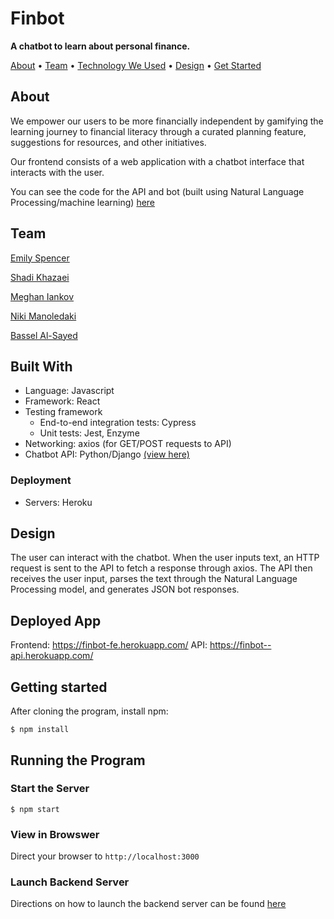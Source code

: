 # Finbot

**A chatbot to learn about personal finance.**

[About](#about) • [Team](#team) • [Technology We Used](#built-with) • [Design](#design) • [Get Started](#getting-started)

## About

We empower our users to be more financially independent by gamifying the learning journey to financial literacy through a curated planning feature, suggestions for resources, and other initiatives.

Our frontend consists of a web application with a chatbot interface that interacts with the user. 

You can see the code for the API and bot (built using Natural Language Processing/machine learning) [here](https://github.com/meghaniankov/finbot-api/)

## Team

[Emily Spencer](https://github.com/emilyjspencer)

[Shadi Khazaei](https://github.com/shadz22)

[Meghan Iankov](https://github.com/meghaniankov)

[Niki Manoledaki](https://github.com/nikimanoledaki)

[Bassel Al-Sayed](https://github.com/basselalsayed)

## Built With
- Language: Javascript
- Framework: React
- Testing framework
    - End-to-end integration tests: Cypress
    - Unit tests: Jest, Enzyme
- Networking: axios (for GET/POST requests to API)
- Chatbot API: Python/Django [(view here)](https://github.com/meghaniankov/finbot-api)

### Deployment
- Servers: Heroku

## Design

The user can interact with the chatbot. When the user inputs text, an HTTP request is sent to the API to fetch a response through axios. The API then receives the user input, parses the text through the Natural Language Processing model, and generates JSON bot responses.

## Deployed App

Frontend: https://finbot-fe.herokuapp.com/ 
API: https://finbot--api.herokuapp.com/

## Getting started

After cloning the program, install npm:
```
$ npm install
```

## Running the Program

### Start the Server
```
$ npm start
```

### View in Browswer

Direct your browser to ```http://localhost:3000```

### Launch Backend Server

Directions on how to launch the backend server can be found [here](https://github.com/meghaniankov/finbot-api)